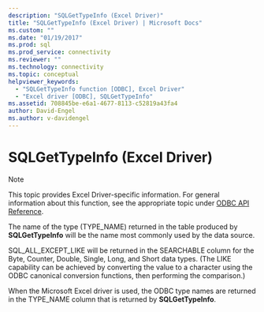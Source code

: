 ```yaml
---
description: "SQLGetTypeInfo (Excel Driver)"
title: "SQLGetTypeInfo (Excel Driver) | Microsoft Docs"
ms.custom: ""
ms.date: "01/19/2017"
ms.prod: sql
ms.prod_service: connectivity
ms.reviewer: ""
ms.technology: connectivity
ms.topic: conceptual
helpviewer_keywords: 
  - "SQLGetTypeInfo function [ODBC], Excel Driver"
  - "Excel driver [ODBC], SQLGetTypeInfo"
ms.assetid: 708845be-e6a1-4677-8113-c52819a43fa4
author: David-Engel
ms.author: v-davidengel
---
```

# SQLGetTypeInfo (Excel Driver)
> [!NOTE]  
>  This topic provides Excel Driver-specific information. For general information about this function, see the appropriate topic under [ODBC API Reference](../../odbc/reference/syntax/odbc-api-reference.md).  
  
 The name of the type (TYPE_NAME) returned in the table produced by **SQLGetTypeInfo** will be the name most commonly used by the data source.  
  
 SQL_ALL_EXCEPT_LIKE will be returned in the SEARCHABLE column for the Byte, Counter, Double, Single, Long, and Short data types. (The LIKE capability can be achieved by converting the value to a character using the ODBC canonical conversion functions, then performing the comparison.)  
  
 When the Microsoft Excel driver is used, the ODBC type names are returned in the TYPE_NAME column that is returned by **SQLGetTypeInfo**.

